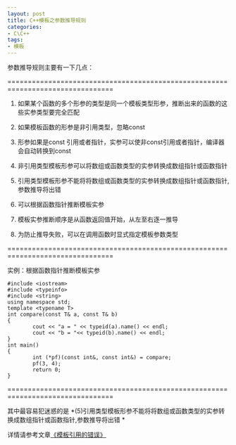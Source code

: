 ```yaml
---
layout: post
title: C++模板之参数推导规则
categories:
- C\C++
tags:
- 模板
---
```


参数推导规则主要有一下几点：

 ================================================================================ 

1. 如果某个函数的多个形参的类型是同一个模板类型形参，推断出来的函数的这些实参类型要完全匹配 

2. 如果模板函数的形参是非引用类型，忽略const 

3. 形参如果是const 引用或者指针，实参可以使非const引用或者指针，编译器会自动转换到const 

4. 非引用类型模板形参可以将数组或函数类型的实参转换成数组指针或函数指针 

5. 引用类型模板形参不能将将数组或函数类型的实参转换成数组指针或函数指针,参数推导将出错 

6. 可以根据函数指针推断模板实参 

7. 模板实参推断顺序是从函数返回值开始，从左至右逐一推导 

8. 为防止推导失败，可以在调用函数时显式指定模板参数类型 

================================================================================

实例：根据函数指针推断模板实参

    
    #include <iostream>
    #include <typeinfo>
    #include <string>
    using namespace std;
    template <typename T>
    int compare(const T& a, const T& b)
    {
            cout << "a = " << typeid(a).name() << endl;
            cout << "b = "<< typeid(b).name() << endl;
    }
    int main()
    {
            int (*pf)(const int&, const int&) = compare;
            pf(3, 4);
            return 0;
    }


================================================================================

其中最容易犯迷惑的是 *(5)引用类型模板形参不能将将数组或函数类型的实参转换成数组指针或函数指针,参数推导将出错 *

详情请参考文章[《模板引用的错误》](http://ucshell.com/archives/691)
